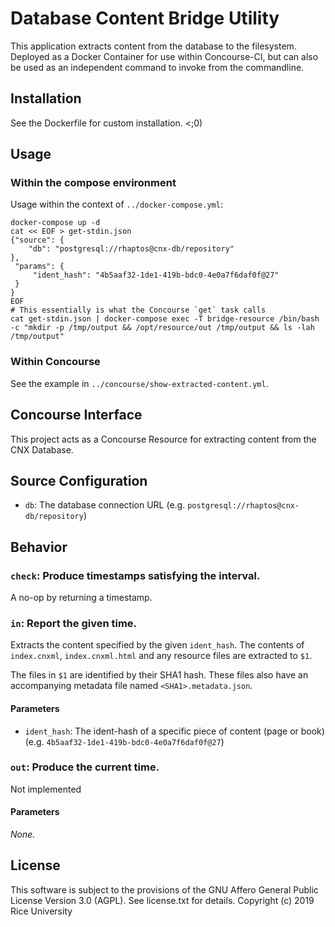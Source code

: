 # Database Content Bridge Utility

This application extracts content from the database to the filesystem. Deployed as a Docker Container for use within Concourse-CI, but can also be used as an independent command to invoke from the commandline.

## Installation

See the Dockerfile for custom installation. <;0)

## Usage

### Within the compose environment

Usage within the context of `../docker-compose.yml`:

```
docker-compose up -d
cat << EOF > get-stdin.json
{"source": {
    "db": "postgresql://rhaptos@cnx-db/repository"
},
 "params": {
     "ident_hash": "4b5aaf32-1de1-419b-bdc0-4e0a7f6daf0f@27"
 }
}
EOF
# This essentially is what the Concourse `get` task calls
cat get-stdin.json | docker-compose exec -T bridge-resource /bin/bash -c "mkdir -p /tmp/output && /opt/resource/out /tmp/output && ls -lah /tmp/output"
```

### Within Concourse

See the example in `../concourse/show-extracted-content.yml`.


## Concourse Interface

This project acts as a Concourse Resource for extracting content from the CNX Database.

## Source Configuration

* `db`: The database connection URL (e.g. `postgresql://rhaptos@cnx-db/repository`)

## Behavior

### `check`: Produce timestamps satisfying the interval.

A no-op by returning a timestamp.

### `in`: Report the given time.

Extracts the content specified by the given `ident_hash`. The contents of `index.cnxml`, `index.cnxml.html` and any resource files are extracted to `$1`.

The files in `$1` are identified by their SHA1 hash. These files also have an accompanying metadata file named `<SHA1>.metadata.json`.

#### Parameters

* `ident_hash`: The ident-hash of a specific piece of content (page or book) (e.g. `4b5aaf32-1de1-419b-bdc0-4e0a7f6daf0f@27`)

### `out`: Produce the current time.

Not implemented

#### Parameters

*None.*


## License

This software is subject to the provisions of the GNU Affero General
Public License Version 3.0 (AGPL). See license.txt for details.
Copyright (c) 2019 Rice University
